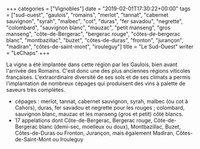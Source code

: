 +++
categories = ["Vignobles"]
date = "2019-02-01T17:30:22+00:00"
tags = ["sud-ouest", "gaulois", "romains", "merlot", "tannat", "cabernet sauvignon", "syrah", "malbec", "cot", "duras", "fer savadou", "negrette", "colombard", "sauvignon blanc", "mauzac", "petit manseng", "gros manseng", "côte-de-Bergerac", "bergerac rouge", "côtes-de-bergerac blanc", "montbazillac", "buzet", "côtes-de-duras", "fronton", "jurançon", "madiran", "côtes-de-saint-mont", "irouleguy"]
title = "Le Sud-Ouest"
writer = "LeChaps"
+++

La vigne a été implantée dans cette région par les Gaulois, bien avant l'arrivée des Romains. C'est donc une des plus anciennes régions viticoles françaises. L'extraordinaire diversité de ses sols et de ses climats a permis l'implantation de nombreux cépages qui produisent des vins à palette de saveurs très complètes.

* cépages :  merlot, tannat, cabernet sauvignon, syrah, malbec (ou cot à Cahors), duras, fer savadou et negrette pour les rouges ; colombard, sauvignon blanc, mauzac et les manseng (gros et petit) côté blancs.
* 17 appelations dont Côte-de-Bergerac, Bergerac rouge, Côte-de-Bergerac blanc (demi-sec, moelleux ou doux), Montbazillac, Buzet, Côtes-de-Duras ou Fronton, Jurançon, mais également Madiran, Côtes-de-Saint-Mont ou Irouleguy